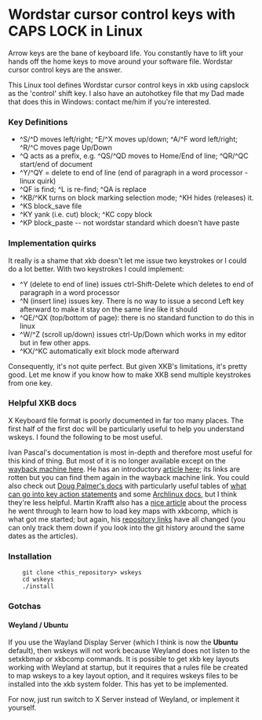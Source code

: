 # Wordstar cursor control keys with CAPS LOCK in Linux

Arrow keys are the bane of keyboard life. You constantly have to lift your hands off the home keys to move around your software file. Wordstar cursor control keys are the answer.

This Linux tool defines Wordstar cursor control keys in xkb using capslock as the 'control' shift key. I also have an autohotkey file that my Dad made that does this in Windows: contact me/him if you're interested.


### Key Definitions

* ^S/^D moves left/right; ^E/^X moves up/down; ^A/^F word left/right; ^R/^C moves page Up/Down
* ^Q acts as a prefix, e.g. ^QS/^QD moves to Home/End of line; ^QR/^QC start/end of document
* ^Y/^QY = delete to end of line (end of paragraph in a word processor - linux quirk)
* ^QF is find; ^L is re-find; ^QA is replace
* ^KB/^KK turns on block marking selection mode; ^KH hides (releases) it.
* ^KS block_save file
* ^KY yank (i.e. cut) block; ^KC copy block
* ^KP block_paste -- not wordstar standard which doesn't have paste


### Implementation quirks

It really is a shame that xkb doesn't let me issue two keystrokes or I could do a lot better.
With two keystrokes I could implement:

* ^Y (delete to end of line) issues ctrl-Shift-Delete which deletes to end of paragraph in a word processor
* ^N (insert line) issues <Enter> key. There is no way to issue a second Left key afterward to make it stay on the same line like it should
* ^QE/^QX (top/bottom of page): there is no standard function to do this in linux
* ^W/^Z (scroll up/down) issues ctrl-Up/Down which works in my editor but in few other apps.
* ^KX/^KC automatically exit block mode afterward

Consequently, it's not quite perfect. But given XKB's limitations, it's pretty good. Let me know if you know how to make XKB send multiple keystrokes from one key.

### Helpful XKB docs
X Keyboard file format is poorly documented in far too many places. The first half of the first doc will be particularly useful to help you understand wskeys. I found the following to be most useful.

Ivan Pascal's documentation is most in-depth and therefore most useful for this kind of thing. But most of it is no longer available except on the [wayback machine here](https://web.archive.org/web/20021213091011/http://www.tsu.ru/~pascal/en/xkb/). He has an introductory [article here](https://www.x.org/archive/X11R7.6/doc/xorg-docs/input/XKB-Enhancing.html); its links are rotten but you can find them again in the wayback machine link. You could also check out [Doug Palmer's docs](https://www.charvolant.org/doug/xkb/html/xkb.html) with particularly useful tables of [what can go into key action statements](https://www.charvolant.org/doug/xkb/html/node5.html#SECTION00055000000000000000) and some [Archlinux docs](https://wiki.archlinux.org/title/X_keyboard_extension), but I think they're less helpful. Martin Krafft also has a [nice article](https://www.linux.com/news/extending-x-keyboard-map-xkb/) about the process he went through to learn how to load key maps with xkbcomp, which is what got me started; but again, his [repository links](https://git.madduck.net/) have all changed (you can only track them down if you look into the git history around the same dates as the articles).


### Installation

```
    git clone <this_repository> wskeys
    cd wskeys
    ./install
```

### Gotchas

#### Weyland / Ubuntu

If you use the Wayland Display Server (which I think is now the **Ubuntu** default), then wskeys will not work because Weyland does not listen to the setxkbmap or xkbcomp commands. It is possible to get xkb key layouts working with Weyland at startup, but it requires that a rules file be created to map wskeys to a key layout option, and it requires wskeys files to be installed into the xkb system folder. This has yet to be implemented.

For now, just run switch to X Server instead of Weyland, or implement it yourself.
